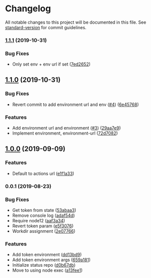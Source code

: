 # Changelog

All notable changes to this project will be documented in this file. See [standard-version](https://github.com/conventional-changelog/standard-version) for commit guidelines.

### [1.1.1](https://github.com/deliverybot/deployment-status/compare/v1.1.0...v1.1.1) (2019-10-31)


### Bug Fixes

* Only set env + env url if set ([7ed2652](https://github.com/deliverybot/deployment-status/commit/7ed2652))

## [1.1.0](https://github.com/deliverybot/deployment-status/compare/v1.0.0...v1.1.0) (2019-10-31)


### Bug Fixes

* Revert commit to add environment url and env ([#4](https://github.com/deliverybot/deployment-status/issues/4)) ([6e45768](https://github.com/deliverybot/deployment-status/commit/6e45768))


### Features

* Add environment url and environment ([#3](https://github.com/deliverybot/deployment-status/issues/3)) ([29aa7e9](https://github.com/deliverybot/deployment-status/commit/29aa7e9))
* Implement environment, environment-url ([72d7082](https://github.com/deliverybot/deployment-status/commit/72d7082))

## [1.0.0](https://github.com/deliverybot/deployment-status/compare/v0.0.1...v1.0.0) (2019-09-09)


### Features

* Default to actions url ([e1f1a33](https://github.com/deliverybot/deployment-status/commit/e1f1a33))

### 0.0.1 (2019-08-23)


### Bug Fixes

* Get token from state ([53abaa3](https://github.com/deliverybot/deployment-status/commit/53abaa3))
* Remove console log ([adaf54d](https://github.com/deliverybot/deployment-status/commit/adaf54d))
* Require node12 ([aaf3a34](https://github.com/deliverybot/deployment-status/commit/aaf3a34))
* Revert token param ([e5f3076](https://github.com/deliverybot/deployment-status/commit/e5f3076))
* Workdir assignment ([2e07766](https://github.com/deliverybot/deployment-status/commit/2e07766))


### Features

* Add token environment ([dd13bd9](https://github.com/deliverybot/deployment-status/commit/dd13bd9))
* Add token environment args ([659a181](https://github.com/deliverybot/deployment-status/commit/659a181))
* Initialize status repo ([d0b67db](https://github.com/deliverybot/deployment-status/commit/d0b67db))
* Move to using node exec ([a13fee1](https://github.com/deliverybot/deployment-status/commit/a13fee1))
